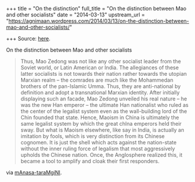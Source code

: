 +++
title = "On the distinction"
full_title = "On the distinction between Mao and other socialists"
date = "2014-03-13"
upstream_url = "https://agnimaan.wordpress.com/2014/03/13/on-the-distinction-between-mao-and-other-socialists/"

+++
Source: [here](https://agnimaan.wordpress.com/2014/03/13/on-the-distinction-between-mao-and-other-socialists/).

On the distinction between Mao and other socialists

> Thus, Mao Zedong was not like any other socialist leader from the
> Soviet world, or Latin American or India. The allegiances of these
> latter socialists is not towards their nation rather towards the
> utopian Marxian realm – the comrades are much like the Mohammedan
> brothers of the pan-Islamic Umma. Thus, they are anti-national by
> definition and adopt a transnational Marxian identity. After initially
> displaying such an facade, Mao Zedong unveiled his real nature – he
> was the new Han emperor – the ultimate Han nationalist who ruled as
> the center of the legalist system even as the wall-building lord of
> the Chin founded that state. Hence, Maoism in China is ultimately the
> same legalist system by which the great chIna emperors held their
> sway. But what is Maoism elsewhere, like say in India, is actually an
> imitation by fools, which is very distinction from its Chinese
> cognomen. It is just the shell which acts against the nation-state
> without the inner ruling force of legalism that most aggressively
> upholds the Chinese nation. Once, the Anglosphere realized this, it
> became a tool to amplify and cloak their first responders.

via
[mAnasa-taraMgiNI](http://manasataramgini.wordpress.com/2014/03/13/6384/).

